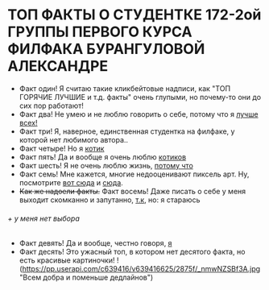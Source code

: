 # ТОП ФАКТЫ О СТУДЕНТКЕ 172-2ой ГРУППЫ ПЕРВОГО КУРСА ФИЛФАКА БУРАНГУЛОВОЙ АЛЕКСАНДРЕ
* Факт один! Я считаю такие кликбейтовые надписи, как "ТОП ГОРЯЧИЕ ЛУЧШИЕ и т.д. факты" очень глупыми, но почему-то они до сих пор работают!
* Факт два! Не умею и не люблю говорить о себе, потому что я [лучше всех!](https://pp.userapi.com/c840028/v840028717/11a03/ssoVQ2U1pw8.jpg "нет, конечно")
* Факт три! Я, наверное, единственная студентка на филфаке, у которой нет любимого автора.. 
* Факт четыре! Но я [котик](https://pp.userapi.com/c840029/v840029003/51f13/nS0WiPRuXlw.jpg "вот этот")
* Факт пять! Да и вообще я очень люблю [котиков](https://www.youtube.com/watch?v=8v8lKYTyyMY)
* Факт шесть! Я не очень люблю жизнь, [потому что](https://pp.userapi.com/c633226/v633226611/2b45a/v_NRC6vCuOs.jpg)
* Факт семь! Мне кажется, многие недооценивают пиксель арт. Ну, посмотрите [вот сюда](https://pp.userapi.com/c831508/v831508472/1d114/tyO8kM-IhL8.jpg) и [сюда](https://pp.userapi.com/c834102/v834102437/643c9/r8t4LK4sBJc.jpg). 
* ~~Как же надоели факты.~~ Факт восемь! Даже писать о себе у меня выходит скомканно и запутанно, [т.к](https://pp.userapi.com/c639523/v639523596/33433/jmTYw2nvrrg.jpg), но: я стараюсь
###### + у меня нет выбора
* Факт девять! Да и вообще, честно говоря, [я](http://s020.radikal.ru/i703/1612/72/df6ac4aae158.jpg)
* Факт десять! Это ужасный топ, в котором нет десятого факта, но есть красивые картиночки!
!(https://pp.userapi.com/c639416/v639416625/2875f/_nmwNZSBf3A.jpg "Всем добра и поменьше дедлайнов")
